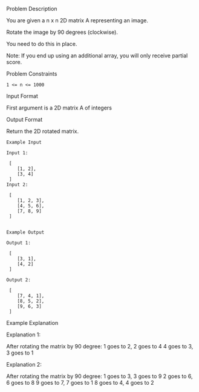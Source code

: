 Problem Description

You are given a n x n 2D matrix A representing an image.

Rotate the image by 90 degrees (clockwise).

You need to do this in place.

Note: If you end up using an additional array, you will only receive partial score.



Problem Constraints
    
    1 <= n <= 1000



Input Format

First argument is a 2D matrix A of integers



Output Format

Return the 2D rotated matrix.


    
    Example Input
    
    Input 1:
    
     [
        [1, 2],
        [3, 4]
     ]
    Input 2:
    
     [
        [1, 2, 3],
        [4, 5, 6],
        [7, 8, 9]
     ]
    
    
    Example Output
    
    Output 1:
    
     [
        [3, 1],
        [4, 2]
     ]
    
    Output 2:
    
     [
        [7, 4, 1],
        [8, 5, 2],
        [9, 6, 3]
     ]


Example Explanation

Explanation 1:

 After rotating the matrix by 90 degree:
 1 goes to 2, 2 goes to 4
 4 goes to 3, 3 goes to 1

Explanation 2:

 After rotating the matrix by 90 degree:
 1 goes to 3, 3 goes to 9
 2 goes to 6, 6 goes to 8
 9 goes to 7, 7 goes to 1
 8 goes to 4, 4 goes to 2